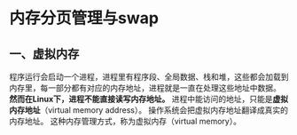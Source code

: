 # 内存分页管理与swap

## 一、虚拟内存

程序运行会启动一个进程，进程里有程序段、全局数据、栈和堆，这些都会加载到内存里，每一部分都有对应的内存地址，进程就是一直在处理这些地址中数据。
**然而在Linux下，进程不能直接读写内存地址。**
进程中能访问的地址，只能是**虚拟内存地址**（virtual memory address）。
操作系统会把虚拟内存地址翻译成真实的内存地址。
这种内存管理方式，称为虚拟内存（virtual memory）。